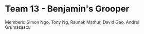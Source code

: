 # Team 13 - Benjamin's Grooper

Members: Simon Ngo, Tony Ng, Raunak Mathur, David Gao, Andrei Grumazescu
